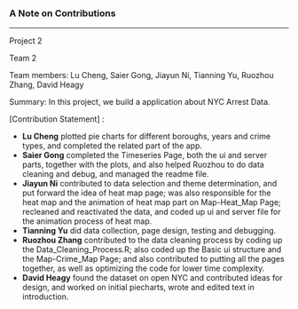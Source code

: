 ### A Note on Contributions


---


Project 2

Team 2

Team members: Lu Cheng, Saier Gong, Jiayun Ni, Tianning Yu, Ruozhou Zhang, David Heagy

Summary: In this project, we build a application about NYC Arrest Data.

[Contribution Statement] :
+ **Lu Cheng** plotted pie charts for different boroughs, years and crime types, and completed the related part of the app.
+ **Saier Gong** completed the Timeseries Page, both the ui and server parts, together with the plots, and also helped Ruozhou to do data cleaning and debug, and managed the readme file.
+ **Jiayun Ni** contributed to data selection and theme determination, and put forward the idea of heat map page; was also responsible for the heat map and the animation of heat map part on Map-Heat_Map Page; recleaned and reactivated the data, and coded up ui and server file for the animation process of heat map.
+ **Tianning Yu** did data collection, page design, testing and debugging.
+ **Ruozhou Zhang** contributed to the data cleaning process by coding up the Data_Cleaning_Process.R; also coded up the Basic ui structure and the Map-Crime_Map Page; and also contributed to putting all the pages together, as well as optimizing the code for lower time complexity.
+ **David Heagy** found the dataset on open NYC and contributed ideas for design, and worked on initial piecharts, wrote and edited text in introduction.